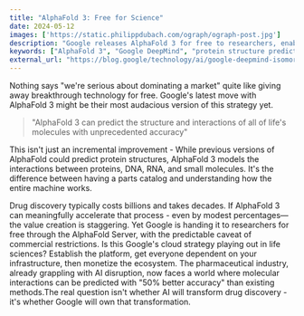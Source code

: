 ```yaml
---
title: "AlphaFold 3: Free for Science"
date: 2024-05-12
images: ['https://static.philippdubach.com/ograph/ograph-post.jpg']
description: "Google releases AlphaFold 3 for free to researchers, enabling unprecedented prediction of molecular interactions between proteins, DNA, RNA, and small molecules, potentially transforming drug discovery while establishing Google's dominance in the life sciences AI market."
keywords: ["AlphaFold 3", "Google DeepMind", "protein structure prediction", "molecular interactions", "drug discovery", "AI in life sciences", "pharmaceutical AI", "protein folding", "molecular modeling", "AlphaFold Server", "structural biology", "computational biology", "AI drug development", "Google cloud strategy", "life sciences platform"]
external_url: "https://blog.google/technology/ai/google-deepmind-isomorphic-alphafold-3-ai-model/"
---
```


Nothing says "we're serious about dominating a market" quite like giving away breakthrough technology for free. Google's latest move with AlphaFold 3 might be their most audacious version of this strategy yet.

> "AlphaFold 3 can predict the structure and interactions of all of life's molecules with unprecedented accuracy"

This isn't just an incremental improvement - While previous versions of AlphaFold could predict protein structures, AlphaFold 3 models the interactions between proteins, DNA, RNA, and small molecules. It's the difference between having a parts catalog and understanding how the entire machine works.

Drug discovery typically costs billions and takes decades. If AlphaFold 3 can meaningfully accelerate that process - even by modest percentages—the value creation is staggering. Yet Google is handing it to researchers for free through the AlphaFold Server, with the predictable caveat of commercial restrictions. Is this Google's cloud strategy playing out in life sciences? Establish the platform, get everyone dependent on your infrastructure, then monetize the ecosystem. The pharmaceutical industry, already grappling with AI disruption, now faces a world where molecular interactions can be predicted with "50% better accuracy" than existing methods.The real question isn't whether AI will transform drug discovery - it's whether Google will own that transformation. 
